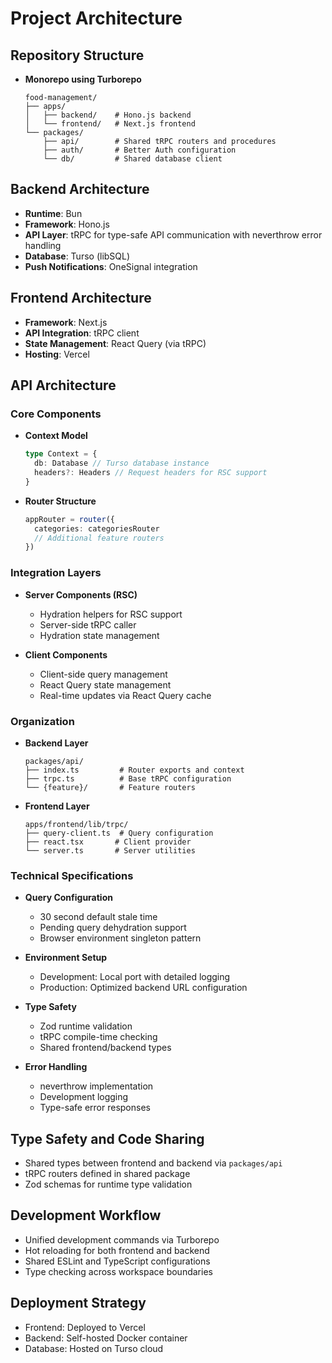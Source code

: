 # Project Architecture

## Repository Structure

- **Monorepo using Turborepo**
  ```
  food-management/
  ├── apps/
  │   ├── backend/    # Hono.js backend
  │   └── frontend/   # Next.js frontend
  └── packages/
      ├── api/        # Shared tRPC routers and procedures
      ├── auth/       # Better Auth configuration
      └── db/         # Shared database client
  ```

## Backend Architecture

- **Runtime**: Bun
- **Framework**: Hono.js
- **API Layer**: tRPC for type-safe API communication with neverthrow error handling
- **Database**: Turso (libSQL)
- **Push Notifications**: OneSignal integration

## Frontend Architecture

- **Framework**: Next.js
- **API Integration**: tRPC client
- **State Management**: React Query (via tRPC)
- **Hosting**: Vercel

## API Architecture

### Core Components

- **Context Model**

  ```typescript
  type Context = {
  	db: Database // Turso database instance
  	headers?: Headers // Request headers for RSC support
  }
  ```

- **Router Structure**
  ```typescript
  appRouter = router({
  	categories: categoriesRouter
  	// Additional feature routers
  })
  ```

### Integration Layers

- **Server Components (RSC)**

  - Hydration helpers for RSC support
  - Server-side tRPC caller
  - Hydration state management

- **Client Components**
  - Client-side query management
  - React Query state management
  - Real-time updates via React Query cache

### Organization

- **Backend Layer**

  ```
  packages/api/
  ├── index.ts         # Router exports and context
  ├── trpc.ts          # Base tRPC configuration
  └── {feature}/       # Feature routers
  ```

- **Frontend Layer**
  ```
  apps/frontend/lib/trpc/
  ├── query-client.ts  # Query configuration
  ├── react.tsx       # Client provider
  └── server.ts       # Server utilities
  ```

### Technical Specifications

- **Query Configuration**

  - 30 second default stale time
  - Pending query dehydration support
  - Browser environment singleton pattern

- **Environment Setup**

  - Development: Local port with detailed logging
  - Production: Optimized backend URL configuration

- **Type Safety**

  - Zod runtime validation
  - tRPC compile-time checking
  - Shared frontend/backend types

- **Error Handling**
  - neverthrow implementation
  - Development logging
  - Type-safe error responses

## Type Safety and Code Sharing

- Shared types between frontend and backend via `packages/api`
- tRPC routers defined in shared package
- Zod schemas for runtime type validation

## Development Workflow

- Unified development commands via Turborepo
- Hot reloading for both frontend and backend
- Shared ESLint and TypeScript configurations
- Type checking across workspace boundaries

## Deployment Strategy

- Frontend: Deployed to Vercel
- Backend: Self-hosted Docker container
- Database: Hosted on Turso cloud
